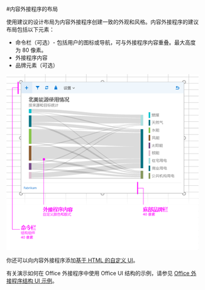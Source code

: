#<a name="layout-for-content-add-ins"></a>内容外接程序的布局

使用建议的设计布局为内容外接程序创建一致的外观和风格。内容外接程序的建议布局包括以下元素： 

- 命令栏（可选）- 包括用户的图标或导航，可与外接程序内容重叠。最大高度为 80 像素。
- 外接程序内容
- 品牌元素（可选）

![内容外接程序、内容和命令栏的布局](../../../images/layouts_content_v0.02.png)

你还可以向内容外接程序添加[基于 HTML 的自定义 UI](ui-elements.md#custom-HTML-based-UI)。

有关演示如何在 Office 外接程序中使用 Office  UI 结构的示例，请参见 [Office 外接程序结构 UI 示例](https://github.com/OfficeDev/Office-Add-in-Fabric-UI-Sample)。

<!-- Add sample template for content add-in and individual building blocks - Command Bar, Input, layout components. -->
